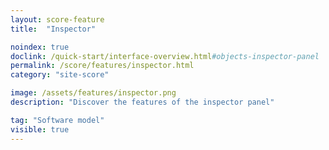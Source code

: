 ```yaml
---
layout: score-feature
title:  "Inspector"

noindex: true
doclink: /quick-start/interface-overview.html#objects-inspector-panel
permalink: /score/features/inspector.html
category: "site-score"

image: /assets/features/inspector.png
description: "Discover the features of the inspector panel"

tag: "Software model"
visible: true
---
```



